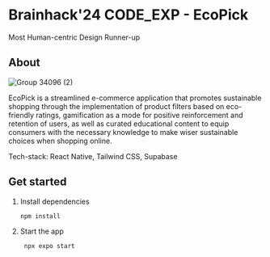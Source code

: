 # Brainhack'24 CODE_EXP - EcoPick

Most Human-centric Design Runner-up

## About
![Group 34096 (2)](https://github.com/user-attachments/assets/0a6388e6-5fdb-4cd7-8887-6ee56731d9f5)

EcoPick is a streamlined e-commerce application that promotes sustainable shopping through the implementation of product filters based on eco-friendly ratings, gamification as a mode for positive reinforcement and retention of users, as well as curated educational content to equip consumers with the necessary knowledge to make wiser sustainable choices when shopping online.

Tech-stack: React Native, Tailwind CSS, Supabase

## Get started

1. Install dependencies

   ```bash
   npm install
   ```

2. Start the app

   ```bash
    npx expo start
   ```
